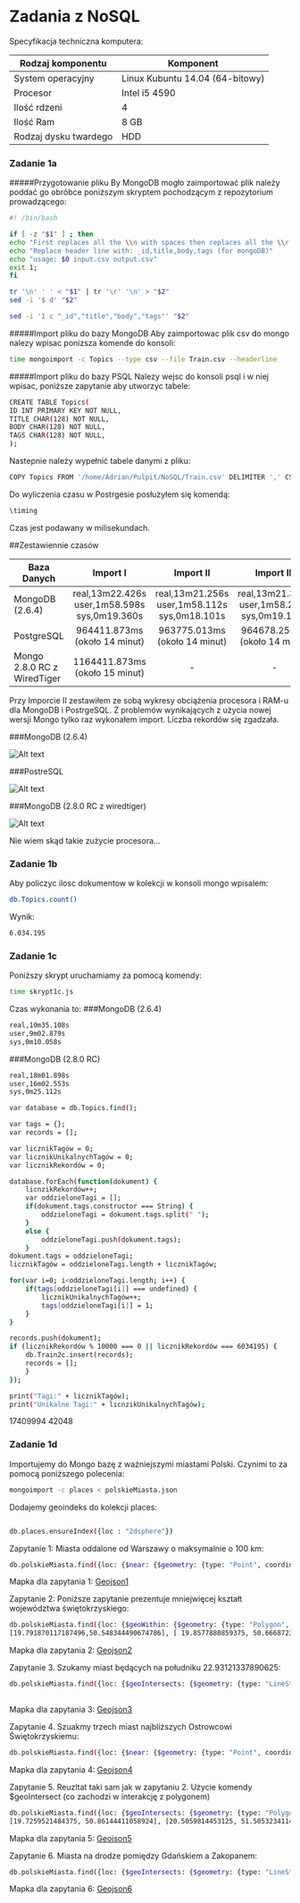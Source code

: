 # Zadania z NoSQL

Specyfikacja techniczna komputera:

| Rodzaj komponentu    | Komponent                       |
|-----------------------|---------------------------------|
| System operacyjny     | Linux Kubuntu 14.04 (64-bitowy) |
| Procesor              | Intel i5 4590                   |
| Ilość rdzeni          | 4                               |
| Ilość Ram             | 8 GB                            |
| Rodzaj dysku twardego | HDD                             |



### Zadanie 1a

#####Przygotowanie pliku
By MongoDB mogło zaimportować plik należy poddać go obróbce poniższym skryptem pochodzącym z repozytorium prowadzącego:

```sh
#! /bin/bash

if [ -z "$1" ] ; then
echo "First replaces all the \\n with spaces then replaces all the \\r with \\n"
echo "Replace header line with: _id,title,body,tags (for mongoDB)"
echo "usage: $0 input.csv output.csv"
exit 1;
fi

tr '\n' ' ' < "$1" | tr '\r' '\n' > "$2"
sed -i '$ d' "$2"

sed -i '1 c "_id","title","body","tags"' "$2" 
```

#####Import pliku do bazy MongoDB
Aby zaimportowac plik csv do mongo nalezy wpisac ponizsza komende do konsoli:
```sh
time mongoimport -c Topics --type csv --file Train.csv --headerline
```
#####Import pliku do bazy PSQL
Nalezy wejsc do konsoli psql i w niej wpisac, poniższe zapytanie aby utworzyc tabele:
```sh
CREATE TABLE Topics(
ID INT PRIMARY KEY NOT NULL,
TITLE CHAR(128) NOT NULL,
BODY CHAR(128) NOT NULL,
TAGS CHAR(128) NOT NULL,
);
```
Nastepnie należy wypełnić tabele danymi z pliku:
```sh
COPY Topics FROM '/home/Adrian/Pulpit/NoSQL/Train.csv' DELIMITER ',' CSV;
```
Do wyliczenia czasu w Postrgesie posłużyłem się komendą:
```sh
\timing
```
Czas jest podawany w milisekundach.

##Zestawiennie czasów

| Baza Danych |                    Import I                    |                    Import II                   |                   Import III                   |
|-------------|:----------------------------------------------:|:----------------------------------------------:|:----------------------------------------------:|
|   MongoDB (2.6.4)   | real,13m22.426s  user,1m58.598s  sys,0m19.360s | real,13m21.256s  user,1m58.112s  sys,0m18.101s | real,13m21.313s  user,1m58.280s  sys,0m19.112s |
| PostgreSQL  |                  964411.873ms (około 14 minut)                 |                                  963775.013ms (około 14 minut)  | 964678.256ms (około 14 minut)     
| Mongo 2.8.0 RC z WiredTiger  |                  1164411.873ms (około 15 minut)                 |                                  -  | -                                 |

Przy Imporcie II zestawiłem ze sobą wykresy obciążenia procesora i RAM-u dla MongoDB i PostrgeSQL. Z problemów wynikających z użycia nowej wersji Mongo tylko raz wykonałem import. Liczba rekordów się zgadzała.

###MongoDB (2.6.4)

![Alt text](https://raw.githubusercontent.com/adrozdowski/NoSQL/master/Images/SystemMonitor1.jpg)

###PostreSQL

![Alt text](https://raw.githubusercontent.com/adrozdowski/NoSQL/master/Images/SystemMonitor2.jpg)

###MongoDB (2.8.0 RC z wiredtiger)

![Alt text](https://raw.githubusercontent.com/adrozdowski/NoSQL/master/Images/SystemMonitor3.jpg)

Nie wiem skąd takie zużycie procesora...

### Zadanie 1b
Aby policzyc ilosc dokumentow w kolekcji w konsoli mongo wpisalem:
```sh
db.Topics.count()
```
Wynik:
```sh
6.034.195
```

### Zadanie 1c
Poniższy skrypt uruchamiamy za pomocą komendy:

```sh
time skrypt1c.js

```

Czas wykonania to:
###MongoDB (2.6.4)

```sh
real,10m35.108s 
user,9m02.879s  
sys,0m10.058s
```
###MongoDB (2.8.0 RC)

```sh
real,18m01.898s 
user,16m02.553s  
sys,0m25.112s
```
```sh
var database = db.Topics.find();

var tags = {};
var records = [];

var licznikTagów = 0;
var licznikUnikalnychTagów = 0;
var licznikRekordów = 0;

database.forEach(function(dokument) {
	licnzikRekordów++;
	var oddzieloneTagi = [];
	if(dokument.tags.constructor === String) {
		oddzieloneTagi = dokument.tags.split(" ");
	} 
	else { 
		oddzieloneTagi.push(dokument.tags);
	}
dokument.tags = oddzieloneTagi;
licznikTagów = oddzieloneTagi.length + licznikTagów;

for(var i=0; i<oddzieloneTagi.length; i++) {
	if(tags[oddzieloneTagi[i]] === undefined) {
		licznikUnikalnychTagów++;  
		tags[oddzieloneTagi[i]] = 1; 
	}
}

records.push(dokument);
if (licznikRekordów % 10000 === 0 || licznikRekordów === 6034195) {
	db.Train2c.insert(records);
	records = [];
	}
});

print("Tagi:" + licznikTagów);
print("Unikalne Tagi:" + licnzikUnikalnychTagów);
```
17409994
42048

### Zadanie 1d
Importujemy do Mongo bazę z ważniejszymi miastami Polski. Czynimi to za pomocą poniższego polecenia: 
```sh
mongoimport -c places < polskieMiasta.json
```
Dodajemy geoindeks do kolekcji places:
```sh

db.places.ensureIndex({loc : "2dsphere"})
```
Zapytanie 1: Miasta oddalone od Warszawy o maksymalnie o 100 km:
```sh
db.polskieMiasta.find({loc: {$near: {$geometry: {type: "Point", coordinates: [21.000366210937496, 52.231163984032676]}, $maxDistance: 100000}}}).skip(1)
```
Mapka dla zapytania 1: [Geojson1](https://github.com/adrozdowski/NoSQL/blob/master/Images/Zapytanie1.geojson)

Zapytanie 2: Poniższe zapytanie prezentuje mniejwięcej kształt województwa świętokrzyskiego:
```sh
db.polskieMiasta.find({loc: {$geoWithin: {$geometry: {type: "Polygon", coordinates: [[[20.390625,50.194484528931746], [20.247802734375,50.47498691278631], 
[19.791870117187496,50.548344490674786], [ 19.8577880859375, 50.666872321810715], [19.808349609375,50.830228205617445], [19.852294921874996,51.02412130394265], [20.0445556640625,50.965346321637696],[20.0115966796875,51.193115244645874],[20.28076171875,51.26191485308454],[20.423583984375, 51.334043778789415],[20.753173828125, 51.144894309328016],[ 21.1376953125,51.138001488062564],[21.5167236328125,51.0033856925319],[21.8353271484375,51.07591977545679],[21.829833984375,50.719069112580804],[20.7421875,50.240178884797025],[20.401611328125,50.1804159214388],[20.390625,50.194484528931746]]]}}}})
```
Mapka dla zapytania 2: [Geojson2](https://github.com/adrozdowski/NoSQL/blob/master/Images/Zapytanie2.geojson)

Zapytanie 3. Szukamy miast będących na południku 22.93121337890625:
```sh
db.polskieMiasta.find({loc: {$geoIntersects: {$geometry: {type: "LineString", coordinates: [[22.93121337890625, -90],[22.93121337890625, 90]]}}}})
     
```
Mapka dla zapytania 3: [Geojson3](https://github.com/adrozdowski/NoSQL/blob/master/Images/Zapytanie3.geojson)

Zapytanie 4. Szuakmy trzech miast najbliższych Ostrowcowi Świętokrzyskiemu:
```sh
db.polskieMiasta.find({loc: {$near: {$geometry: {type: "Point", coordinates: [21.38711929321289, 50.9393925139039]}}}}).limit(3)
```
Mapka dla zapytania 4: [Geojson4](https://github.com/adrozdowski/NoSQL/blob/master/Images/Zapytanie4.geojson)

Zapytanie 5. Reuzltat taki sam jak w zapytaniu 2. Użycie komendy $geoIntersect (co zachodzi w interakcję z polygonem)
```sh
db.polskieMiasta.find({loc: {$geoIntersects: {$geometry: {type: "Polygon", coordinates: [[[19.259033203125, 52.3923633970718], [18.1768798828125, 51.17589926990911], 
[19.7259521484375, 50.86144411058924], [20.5059814453125, 51.50532341149335], [20.23681640625, 52.1166256737882], [19.259033203125, 52.3923633970718]]]}}}})
```
Mapka dla zapytania 5: [Geojson5](https://github.com/adrozdowski/NoSQL/blob/master/Images/Zapytanie2.geojson) 

Zapytanie 6. Miasta na drodze pomiędzy Gdańskiem a Zakopanem:
```sh
db.polskieMiasta.find({loc: {$geoIntersects: {$geometry: {type: "LineString", coordinates: [ [[18.655128479003906,54.34815256064472]], [19.948768615722656,49.29803885147804]]}}}})
```
Mapka dla zapytania 6: [Geojson6](https://github.com/adrozdowski/NoSQL/blob/master/Images/Zapytanie6.geojson)
